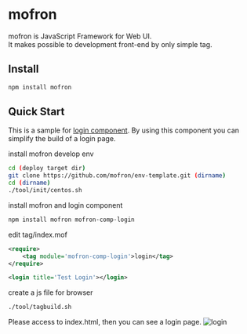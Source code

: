 # mofron

mofron is JavaScript Framework for Web UI.<br>
It makes possible to development front-end by only simple tag.

## Install

```bash
npm install mofron
```

## Quick Start
This is a sample for [login component](https://github.com/simpart/mofron-comp-login.git).
By using this component you can simplify the build of a login page.

install mofron develop env

```bash
cd (deploy target dir)
git clone https://github.com/mofron/env-template.git (dirname)
cd (dirname)
./tool/init/centos.sh
```

install mofron and login component

```bash
npm install mofron mofron-comp-login
```


edit tag/index.mof

```xml
<require>
    <tag module='mofron-comp-login'>login</tag>
</require>

<login title='Test Login'></login>
```

create a js file for browser 

```bash
./tool/tagbuild.sh
```

Please access to index.html, then you can see a login page.
![login](https://raw.githubusercontent.com/mofron/mofron/image/login-comp.png)
